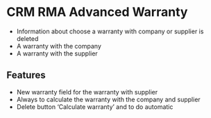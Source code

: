 CRM RMA Advanced Warranty
=========================

- Information about choose a warranty with company or supplier is deleted
- A warranty with the company
- A warranty with the supplier 

Features
--------

- New warranty field for the warranty with supplier
- Always to calculate the warranty with the company and supplier
- Delete button ‘Calculate warranty’ and to do automatic

